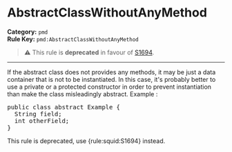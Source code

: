 
# AbstractClassWithoutAnyMethod
**Category:** `pmd`<br/>
**Rule Key:** `pmd:AbstractClassWithoutAnyMethod`<br/>
> :warning: This rule is **deprecated** in favour of [S1694](https://rules.sonarsource.com/java/RSPEC-1694).

-----

If the abstract class does not provides any methods, it may be just a data container that is not to be instantiated. In this case, it's probably better to use a private or a protected constructor in order to prevent instantiation than make the class misleadingly abstract. Example :
<pre>
public class abstract Example {
  String field;
  int otherField;
}
</pre>

<p>
  This rule is deprecated, use {rule:squid:S1694} instead.
</p>

